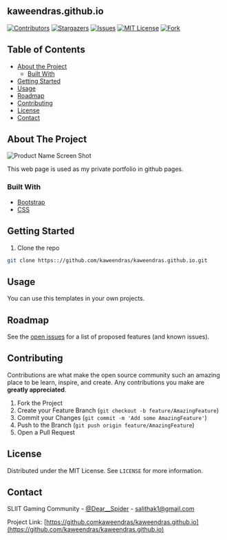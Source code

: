 ## kaweendras.github.io

[![Contributors][contributors-shield]][contributors-url]
[![Stargazers][stars-shield]][stars-url]
[![Issues][issues-shield]][issues-url]
[![MIT License][license-shield]][license-url]
[![Fork][forks-shield]][forks-url]






<!-- TABLE OF CONTENTS -->
## Table of Contents

* [About the Project](#about-the-project)
  * [Built With](#built-with)
* [Getting Started](#getting-started)
* [Usage](#usage)
* [Roadmap](#roadmap)
* [Contributing](#contributing)
* [License](#license)
* [Contact](#contact)




<!-- ABOUT THE PROJECT -->
## About The Project

![Product Name Screen Shot](http://imgs-info.ru/2019/10/05/a1.jpg)

This web page is used as my private portfolio in github pages.



### Built With

* [Bootstrap](https://getbootstrap.com)
* [CSS](https://www.w3.org/Style/CSS/Overview.en.html)




<!-- GETTING STARTED -->

## Getting Started

1. Clone the repo
```sh
git clone https:://github.com/kaweendras/kaweendras.github.io.git
```
    

<!-- USAGE EXAMPLES -->
## Usage

You can use this templates in your own projects.



<!-- ROADMAP -->
## Roadmap

See the [open issues](https://github.comkaweendras/kaweendras.github.io/issues) for a list of proposed features (and known issues).



<!-- CONTRIBUTING -->
## Contributing

Contributions are what make the open source community such an amazing place to be learn, inspire, and create. Any contributions you make are **greatly appreciated**.

1. Fork the Project
2. Create your Feature Branch (`git checkout -b feature/AmazingFeature`)
3. Commit your Changes (`git commit -m 'Add some AmazingFeature'`)
4. Push to the Branch (`git push origin feature/AmazingFeature`)
5. Open a Pull Request



<!-- LICENSE -->
## License

Distributed under the MIT License. See `LICENSE` for more information.



<!-- CONTACT -->
## Contact

SLIIT Gaming Community - [@Dear__Spider](https://twitter.com/dear__spider) - salithak1@gmail.com

Project Link: [https://github.comkaweendras/kaweendras.github.io](https://github.com/kaweendras/kaweendras.github.io)









<!-- MARKDOWN LINKS & IMAGES -->
<!-- https://www.markdownguide.org/basic-syntax/#reference-style-links -->
[contributors-shield]: https://img.shields.io/github/contributors/kaweendras/kaweendras.github.io.svg?style=flat-square
[contributors-url]: https://github.com/kaweendras/kaweendras.github.io/graphs/contributors
[forks-shield]: https://img.shields.io/github/forks/kaweendras/kaweendras.github.io
[forks-url]: https://github.com/kaweendras/kaweendras.github.io/network/members
[stars-shield]: https://img.shields.io/github/stars/kaweendras/kaweendras.github.io.svg?style=flat-square
[stars-url]: https://github.com/kaweendras/kaweendras.github.io/stargazers
[issues-shield]: https://img.shields.io/github/issues/kaweendras/kaweendras.github.io.svg?style=flat-square
[issues-url]: https://github.com/kaweendras/kaweendras.github.io/issues
[license-shield]: https://img.shields.io/github/license/kaweendras/SLIIT_Gaming_community_official_web_page.svg?style=flat-square
[license-url]: https://github.com/kaweendras/SLIIT_Gaming_community_official_web_pageblob/master/LICENSE.txt
[product-screenshot]: images/screenshot.png
